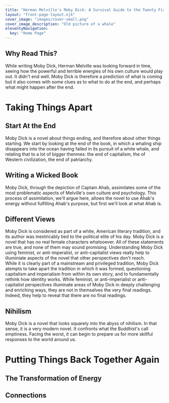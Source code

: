 ```yaml
---
title: "Herman Melville's Moby Dick: A Survival Guide to the Twenty First Century"
layout: "front-page-layout.njk"
cover_image: "images/cover-small.png"
cover_image_description: "Old picture of a whale"
eleventyNavigation:
  key: "Home Page"
---
```


## Why Read This?
While writing Moby Dick, Herman Melville was looking forward in time, seeing how the powerful and terrible energies of his own culture would play out.  It didn't end well.  Moby Dick is therefore a prediction of what is coming but it also comes with some clues as to what to do at the end, and perhaps what might happen after the end.

# Taking Things Apart

## Start At the End
Moby Dick is a novel about things ending, and therefore about other things starting.  We start by looking at the end of the book, in which a whaling ship disappears into the ocean having failed in its pursuit of a white whale, and relating that to a lot of bigger thenmes: the end of capitalism, the of Western civilization, the end of patriarchy.

## Writing a Wicked Book
Moby Dick, through the depiction of Captain Ahab, assimilates some of the most problematic aspects of Melville's own culture and psychology.  This process of assimilation, we'll argue here, allows the novel to use Ahab's energy without fulfilling Ahab's purpose, but first we'll look at what Ahab is. 

## Different Views
Moby Dick is considered as part of a white, American literary tradition, and its author was inextricably tied to the political elite of his day.  Moby Dick is a novel that has no real female characters whatsoever.  All of these statements are true, and none of them may sound promising.  Understanding Moby Dick using feminist, or anti-imperalist, or anti-capitalist views really help to illuminiate aspects of the novel that other perspectives don't reach.  
While it is clearly part of a mainstream and privileged tradition, Moby Dick atempts to take apart the tradition in which it was formed, questioning capitalism and imperialism from within its own story, and to fundamentally rethink how identity works.  While feminist, or anti-imperialist or anti-capitalist perspectives illuminate areas of Moby Dick in deeply challenging and enriching ways, they are not in themselves the very final readings.  Indeed, they help to reveal that there are no final readings.

## Nihilism
Moby Dick is a novel that looks squarely into the abyss of nihilism.  In that sense, it is a very modern novel.  It confronts what the Buddhist's call emptiness.  Facing the worst, it can begin to prepare us for more skillful responses to the world around us.

# Putting Things Back Together Again

## The Transformation of Energy

## Connections







